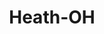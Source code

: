 ---
title: Heath-OH
slug: heath-oh
f_state:
- cms/state/ohio.md
f_locations:
- cms/payday-loan/advance-america-2093.md
- cms/payday-loan/advance-america-2144.md
- cms/payday-loan/allied-cash-advance-3920.md
- cms/payday-loan/check-into-cash-12235.md
- cms/payday-loan/check-into-cash-12331.md
- cms/payday-loan/checksmart-14770.md
- cms/payday-loan/checksmart-14819.md
- cms/payday-loan/national-cash-advance-22558.md
- cms/payday-loan/national-cash-advance-22649.md
updated-on: '2024-05-30T13:41:28.615Z'
created-on: '2024-05-30T13:41:28.615Z'
published-on: '2024-05-30T13:54:32.469Z'
f_city: Heath
layout: '[city].html'
tags: city
---